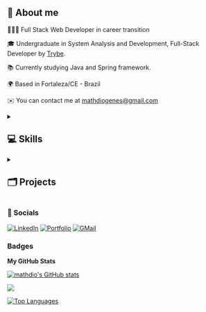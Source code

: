 ## 👤 About me

👨🏻‍💻 Full Stack Web Developer in career transition

🎓 Undergraduate in System Analysis and Development, Full-Stack Developer by [Trybe](https://www.betrybe.com).

📚 Currently studying Java and Spring framework.

🌍 Based in Fortaleza/CE - Brazil

✉️ You can contact me at [mathdiogenes@gmail.com](mailto:mathdiogenes@gmail.com)

<details>
  <summary><h2> 💻 Skills </summary></h2>

  ### 🛠️ Programming Languages
  <a href="https://www.java.com/en/download/help/whatis_java.html" target="_blank" rel="noreferrer"><img src="https://img.shields.io/badge/Java-ED8B00?style=for-the-badge&logo=openjdk&logoColor=white" alt="Java" /></a>
  <a href="https://developer.mozilla.org/en-US/docs/Web/JavaScript" target="_blank" rel="noreferrer"><img src="https://img.shields.io/badge/javascript-%23323330.svg?style=for-the-badge&logo=javascript&logoColor=%23F7DF1E" alt="JavaScript" /></a>
  <a href="https://docs.python.org/3/" target="_blank" rel="noreferrer"><img src="https://img.shields.io/badge/Python-3776AB?style=for-the-badge&logo=python&logoColor=white" alt="Python" /></a>
  <a href="https://www.typescriptlang.org/" target="_blank" rel="noreferrer"><img src="https://img.shields.io/badge/typescript-%23007ACC.svg?style=for-the-badge&logo=typescript&logoColor=white" alt="TypeScript" /></a>

  ### 🛠️ Front-End Development
  <a href="https://getbootstrap.com" target="_blank" rel="noreferrer"><img src="https://img.shields.io/badge/bootstrap-%23563D7C.svg?style=for-the-badge&logo=bootstrap&logoColor=white" alt="Bootstrap" /></a>
  <a href="" target="_blank" rel="noreferrer"><img src="" alt="" /></a>
  <a href="https://www.w3.org/TR/CSS/#css" target="_blank" rel="noreferrer"><img src="https://img.shields.io/badge/css3-%231572B6.svg?style=for-the-badge&logo=css3&logoColor=white" alt="CSS3" /></a>
  <a href="https://developer.mozilla.org/en-US/docs/Glossary/HTML5" target="_blank" rel="noreferrer"><img src="https://img.shields.io/badge/html5-%23E34F26.svg?style=for-the-badge&logo=html5&logoColor=white" alt="HTML5" /></a>
  <a href="https://reactjs.org/" target="_blank" rel="noreferrer"><img src="https://img.shields.io/badge/react-%2320232a.svg?style=for-the-badge&logo=react&logoColor=%2361DAFB" alt="React" /></a>
  <a href="https://reactrouter.com/en/main" target="_blank" rel="noreferrer"><img src="https://img.shields.io/badge/React_Router-CA4245?style=for-the-badge&logo=react-router&logoColor=white" alt="React Router" /></a>
  <a href="https://redux.js.org/" target="_blank" rel="noreferrer"><img src="https://img.shields.io/badge/redux-%23593d88.svg?style=for-the-badge&logo=redux&logoColor=white" alt="Redux" /></a>



  ### 🛠️ Back-End Development
  <a href="https://expressjs.com" target="_blank" rel="noreferrer"><img src="https://img.shields.io/badge/express.js-%23404d59.svg?style=for-the-badge&logo=express&logoColor=%2361DAFB" alt="Express.js" /></a>
  <a href="https://jwt.io" target="_blank" rel="noreferrer"><img src="https://img.shields.io/badge/JWT-black?style=for-the-badge&logo=JSON%20web%20tokens" alt="JSON Web Tokens" /></a>
  <a href="https://nodejs.org/en/" target="_blank" rel="noreferrer"><img src="https://img.shields.io/badge/node.js-6DA55F?style=for-the-badge&logo=node.js&logoColor=white" alt="Node.js" /></a>


  ### 🛠️ Database
  <a href="https://www.mongodb.com/docs/" target="_blank" rel="noreferrer"><img src="https://img.shields.io/badge/MongoDB-4EA94B?style=for-the-badge&logo=mongodb&logoColor=white" alt="MongoDB" /></a>
  <a href="https://www.mysql.com" target="_blank" rel="noreferrer"><img src="https://img.shields.io/badge/mysql-%2300f.svg?style=for-the-badge&logo=mysql&logoColor=white" alt="MySQL" /></a>

  ### 🛠️ ORM
  <a href="https://sequelize.org" target="_blank" rel="noreferrer"><img src="https://img.shields.io/badge/Sequelize-52B0E7?style=for-the-badge&logo=Sequelize&logoColor=white" alt="Sequelize" /></a>

  ### 🛠️ ODM
  <a href="https://mongoosejs.com/docs/guide.html" target="_blank" rel="noreferrer"><img src="https://img.shields.io/badge/Mongoose-880000.svg?style=for-the-badge&logo=Mongoose&logoColor=white" alt="Mongoose" /></a>

  ### 🛠️ DevOps
  <a href="https://www.docker.com" target="_blank" rel="noreferrer"><img src="https://img.shields.io/badge/docker-%230db7ed.svg?style=for-the-badge&logo=docker&logoColor=white" alt="Docker" /></a>
  <a href="https://git-scm.com" target="_blank" rel="noreferrer"><img src="https://img.shields.io/badge/git-%23F05033.svg?style=for-the-badge&logo=git&logoColor=white" alt="Git" /></a>
  <a href="https://www.github.com" target="_blank" rel="noreferrer"><img src="https://img.shields.io/badge/github-%23121011.svg?style=for-the-badge&logo=github&logoColor=white" alt="GitHub" /></a>
  <a href="https://www.linux.org" target="_blank" rel="noreferrer"><img src="https://img.shields.io/badge/Linux-FCC624?style=for-the-badge&logo=linux&logoColor=black" alt="Linux" /></a>
  <a href="https://ubuntu.com" target="_blank" rel="noreferrer"><img src="https://img.shields.io/badge/Ubuntu-E95420?style=for-the-badge&logo=ubuntu&logoColor=white" alt="Ubuntu" /></a>

  ### 🛠️ Testing
  <a href="https://www.chaijs.com" target="_blank" rel="noreferrer"><img src="https://img.shields.io/badge/chai.js-323330?style=for-the-badge&logo=chai&logoColor=red" alt="Chai.js" /></a>
  <a href="https://jestjs.io" target="_blank" rel="noreferrer"><img src="https://img.shields.io/badge/-jest-%23C21325?style=for-the-badge&logo=jest&logoColor=white" alt="Jest" /></a>
  <a href="https://mochajs.org" target="_blank" rel="noreferrer"><img src="https://img.shields.io/badge/mocha.js-323330?style=for-the-badge&logo=mocha&logoColor=Brown" alt="Mocha.js" /></a>
  <a href="https://testing-library.com/docs/react-testing-library/intro/" target="_blank" rel="noreferrer"><img src="https://img.shields.io/badge/-TestingLibrary-%23E33332?style=for-the-badge&logo=testing-library&logoColor=white" alt="React Testing Library" /></a>
  <a href="https://sinonjs.org" target="_blank" rel="noreferrer"><img src="https://img.shields.io/badge/sinon.js-323330?style=for-the-badge&logo=sinon" alt="Sinon.js" /></a>
</details>

<details>
<summary><h2> 🗂 Projects </summary></h2>

> ### 🚧 <b>under construction</b> 🚧
>
> <b>Some projects are having their README written and more projects are going to be available soon.</b>

<details>
<summary><h3> 📂 Full-Stack </summary></h3>

#### 🔸 [Delivery App](https://github.com/mathdio/delivery-app-project)
</details>

<details>
<summary><h3> 📂 Front-End </summary></h3>

#### 🔸 [Recipes App](https://github.com/mathdio/recipes-app-project)
#### 🔸 [e-Wallet](https://github.com/mathdio/e-wallet-project)
#### 🔸 [Music Streaming Service](https://github.com/mathdio/music-streaming-service-project)
#### 🔸 [To Do List](https://github.com/mathdio/to-do-list)
</details>

<details>
<summary><h3> 📂 Back-End </summary></h3>

#### 🔸 [Talker Manager API](https://github.com/mathdio/talker-manager-api-project)
#### 🔸 [Store Manager API](https://github.com/mathdio/store-manager-api-project)
#### 🔸 [Blogs API](https://github.com/mathdio/blogs-api-project)
#### 🔸 [Medieval Store API](https://github.com/mathdio/medieval-store-api-project)
#### 🔸 [RPG Project](https://github.com/mathdio/rpg-project)
#### 🔸 [Database Commerce Query Project](https://github.com/mathdio/database-commerce-project)
#### 🔸 [Car Shop API](https://github.com/mathdio/car-shop-api-project)
#### 🔸 [Football Club Back-end](https://github.com/mathdio/football-club-backend)
</details>

<details>
<summary><h3> 📂 Computer Science </summary></h3>

#### 🔸 [Job Insights](https://github.com/mathdio/job-insights-project)
#### 🔸 [Inventory Report](https://github.com/mathdio/inventory-report-project)
#### 🔸 [Data Scraping](https://github.com/mathdio/data-scraping-project)
#### 🔸 [Algorithms](https://github.com/mathdio/algorithms-project)
#### 🔸 [Document Indexing Algorithm](https://github.com/mathdio/document-indexing-algorithm-project)
#### 🔸 [Restaurant Orders](https://github.com/mathdio/restaurant-orders-project)
#### 🔸 [Cyclotron Algorithm](https://github.com/mathdio/cyclotron-algorithm-project)

</details>

<details>
<summary><h3> 📂 Java </summary></h3>

#### 🔸 [Weighted Average System for Grades](https://github.com/mathdio/weighted-average-project)
</details>
</details>

### 👥 Socials

<a href="https://www.linkedin.com/in/matheus-diogenes-almeida" target="_blank" rel="noreferrer"><img src="https://img.shields.io/badge/linkedin-%230077B5.svg?style=for-the-badge&logo=linkedin&logoColor=white" alt="LinkedIn" /></a>
<a href="https://mathdio.vercel.app" target="_blank" rel="noreferrer"><img src="https://img.shields.io/badge/my_portfolio-3fc337?style=for-the-badge" alt="Portfolio" /></a>
<a href="mailto:mathdiogenes@gmail.com" target="_blank" rel="noreferrer"><img src="https://img.shields.io/badge/Gmail-D14836?style=for-the-badge&logo=gmail&logoColor=white" alt="GMail" /></a>

<!-- <a href="" target="_blank" rel="noreferrer"><img src="" alt="" /></a> -->

### Badges

<b>My GitHub Stats</b>

<a href="http://www.github.com/mathdio"><img src="https://github-readme-stats.vercel.app/api?username=mathdio&show_icons=true&hide=&count_private=true&title_color=ec4899&text_color=ffffff&icon_color=ec4899&bg_color=1c1917&hide_border=true&show_icons=true" alt="mathdio's GitHub stats" /></a>

<a href="http://www.github.com/mathdio"><img src="https://github-readme-streak-stats.herokuapp.com/?user=mathdio&stroke=ffffff&background=1c1917&ring=ec4899&fire=ec4899&currStreakNum=ffffff&currStreakLabel=ec4899&sideNums=ffffff&sideLabels=ffffff&dates=ffffff&hide_border=true" /></a>

<a href="https://github.com/mathdio" align="left"><img src="https://github-readme-stats.vercel.app/api/top-langs/?username=mathdio&langs_count=10&title_color=ec4899&text_color=ffffff&icon_color=ec4899&bg_color=1c1917&hide_border=true&locale=en&custom_title=Top%20%Languages" alt="Top Languages" /></a>
